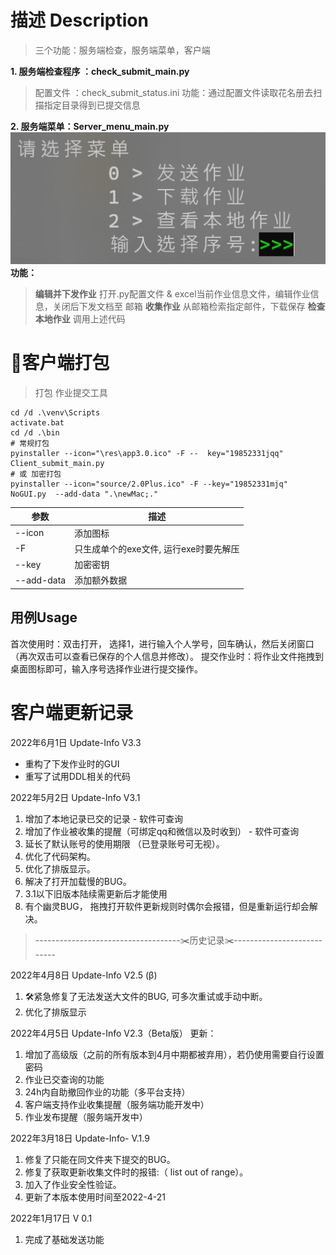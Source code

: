 # 描述 Description
> 三个功能：服务端检查，服务端菜单，客户端

 **1. 服务端检查程序 ：check_submit_main.py**
> 配置文件 ：check_submit_status.ini
> 功能：通过配置文件读取花名册去扫描指定目录得到已提交信息
> 
 **2. 服务端菜单：Server_menu_main.py**
 ![](readme_md_files/6a937e40-fc35-11ec-91d1-63e85ea40cdd.jpeg?v=1&type=image)
	  **功能：**
> **编辑并下发作业**
 打开.py配置文件 & excel当前作业信息文件，编辑作业信息，关闭后下发文档至 邮箱
			 **收集作业**
从邮箱检索指定邮件，下载保存
**检查本地作业**
 调用上述代码
	 
	 

# 🧭客户端打包

> 打包 作业提交工具
> 
    cd /d .\venv\Scripts
    activate.bat
    cd /d .\bin
    # 常规打包
	pyinstaller --icon="\res\app3.0.ico" -F --  key="19852331jqq" Client_submit_main.py
	# 或 加密打包
	pyinstaller --icon="source/2.0Plus.ico" -F --key="19852331mjq" NoGUI.py  --add-data ".\newMac;."

|参数| 描述|
|--|--|
|--icon|添加图标|
| -F  | 只生成单个的exe文件, 运行exe时要先解压 |
| --key | 加密密钥 |
|  --add-data | 添加额外数据 |

## 用例Usage
首次使用时：双击打开， 选择1，进行输入个人学号，回车确认，然后关闭窗口（再次双击可以查看已保存的个人信息并修改）。
提交作业时：将作业文件拖拽到桌面图标即可，输入序号选择作业进行提交操作。


# 客户端更新记录
> 
2022年6月1日 Update-Info V3.3
- 重构了下发作业时的GUI
- 重写了试用DDL相关的代码

2022年5月2日 Update-Info V3.1
1. 增加了本地记录已交的记录 - 软件可查询
2. 增加了作业被收集的提醒（可绑定qq和微信以及时收到） - 软件可查询
3. 延长了默认账号的使用期限 （已登录账号可无视）。
4. 优化了代码架构。
5. 优化了排版显示。
6. 解决了打开加载慢的BUG。
7. 3.1以下旧版本陆续需更新后才能使用
8. 有个幽灵BUG， 拖拽打开软件更新规则时偶尔会报错，但是重新运行却会解决。

> ------------------------------------✂️历史记录✂️---------------------------


2022年4月8日 Update-Info V2.5 (β)
1. 🛠️紧急修复了无法发送大文件的BUG, 可多次重试或手动中断。
2. 优化了排版显示


2022年4月5日 Update-Info V2.3（Beta版）
更新：
1. 增加了高级版（之前的所有版本到4月中期都被弃用），若仍使用需要自行设置密码
2. 作业已交查询的功能
3. 24h内自助撤回作业的功能（多平台支持）
4. 客户端支持作业收集提醒（服务端功能开发中）
5. 作业发布提醒（服务端开发中）



2022年3月18日 Update-Info- V.1.9
1. 修复了只能在同文件夹下提交的BUG。
2. 修复了获取更新收集文件时的报错:（ list out of range）。
3. 加入了作业安全性验证。
4. 更新了本版本使用时间至2022-4-21


2022年1月17日 V 0.1
1. 完成了基础发送功能


